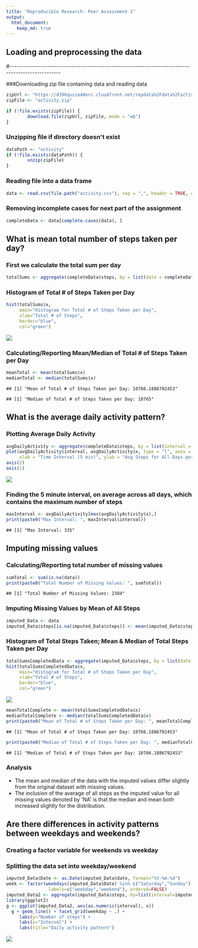 ```yaml
---
title: "Reproducible Research: Peer Assessment 1"
output: 
  html_document:
    keep_md: true
---
```



## Loading and preprocessing the data
#---------------------------------------------------------------------------------------------------

###Downloading zip file containing data and reading data

```r
zipUrl <- "https://d396qusza40orc.cloudfront.net/repdata%2Fdata%2Factivity.zip"
zipFile <- "activity.zip"

if (!file.exists(zipFile)) {
        download.file(zipUrl, zipFile, mode = "wb")
}
```
### Unzipping file if directory doesn't exist

```r
dataPath <- "activity"
if (!file.exists(dataPath)) {
        unzip(zipFile)
}
```
### Reading file into a data frame

```r
data <- read.csv(file.path("activity.csv"), sep = ",", header = TRUE, colClasses = c("numeric","character","character"))
```

### Removing incomplete cases for next part of the assignment

```r
completeData <- data[complete.cases(data), ]
```
## What is mean total number of steps taken per day?

### First we calculate the total sum per day 

```r
totalSums <- aggregate(completeData$steps, by = list(date = completeData$date), FUN=sum)
```
### Histogram of Total # of Steps Taken per Day

```r
hist(totalSums$x, 
     main="Histogram for Total # of Steps Taken per Day", 
     xlab="Total # of Steps", 
     border="blue", 
     col="green")
```

![](PA1_template_files/figure-html/unnamed-chunk-6-1.png)<!-- -->

### Calculating/Reporting Mean/Median of Total # of Steps Taken per Day

```r
meanTotal <- mean(totalSums$x)
medianTotal <- median(totalSums$x)
```

```
## [1] "Mean of Total # of Steps Taken per Day: 10766.1886792453"
```

```
## [1] "Median of Total # of Steps Taken per Day: 10765"
```

## What is the average daily activity pattern?

### Plotting Average Daily Activity

```r
avgDailyActivity <- aggregate(completeData$steps, by = list(interval = completeData$interval), FUN=mean)
plot(avgDailyActivity$interval, avgDailyActivity$x, type = "l", axes = F, 
     xlab = "Time Interval (5 min)", ylab = "Avg Steps for All Days per 5 min Interval", main = "Average Daily Activity Pattern")
axis(2)
axis(1)
```

![](PA1_template_files/figure-html/unnamed-chunk-9-1.png)<!-- -->

### Finding the 5 minute interval, on average across all days, which contains the maximum number of steps

```r
maxInterval <- avgDailyActivity[max(avgDailyActivity$x),]
print(paste0("Max Interval: ", maxInterval$interval))
```

```
## [1] "Max Interval: 335"
```
## Imputing missing values

### Calculating/Reporting total number of missing values

```r
sumTotal <- sum(is.na(data))
print(paste0("Total Number of Missing Values: ", sumTotal))
```

```
## [1] "Total Number of Missing Values: 2304"
```

### Imputing Missing Values by Mean of All Steps

```r
imputed_Data <- data
imputed_Data$steps[is.na(imputed_Data$steps)] <- mean(imputed_Data$steps, na.rm = TRUE)
```

### Histogram of Total Steps Taken; Mean & Median of Total Steps Taken per Day

```r
totalSumsCompletedData <- aggregate(imputed_Data$steps, by = list(date = imputed_Data$date), FUN=sum)
hist(totalSumsCompletedData$x, 
     main="Histogram for Total # of Steps Taken per Day", 
     xlab="Total # of Steps", 
     border="blue", 
     col="green")
```

![](PA1_template_files/figure-html/unnamed-chunk-13-1.png)<!-- -->

```r
meanTotalComplete <- mean(totalSumsCompletedData$x)
medianTotalComplete <- median(totalSumsCompletedData$x)
print(paste0("Mean of Total # of Steps Taken per Day: ", meanTotalComplete))
```

```
## [1] "Mean of Total # of Steps Taken per Day: 10766.1886792453"
```

```r
print(paste0("Median of Total # of Steps Taken per Day: ", medianTotalComplete))
```

```
## [1] "Median of Total # of Steps Taken per Day: 10766.1886792453"
```

### Analysis
- The mean and median of the data with the imputed values differ slightly from the original dataset with missing values. 
- The inclusion of the average of all steps as the imputed value for all missing values denoted by 'NA' is that the median and mean both increased slightly for the distribution. 

## Are there differences in activity patterns between weekdays and weekends?

### Creating a factor variable for weekends vs weekday

### Splitting the data set into weekday/weekend

```r
imputed_Data$Date <- as.Date(imputed_Data$date, format="%Y-%m-%d")
week <- factor(weekdays(imputed_Data$Date) %in% c("Saturday","Sunday"), 
                labels=c("weekday","weekend"), ordered=FALSE)
imputed_Data2 <- aggregate(imputed_Data$steps, by=list(interval=imputed_Data$interval, weekday=week), mean)
library(ggplot2)
g <- ggplot(imputed_Data2, aes(as.numeric(interval), x))
  g + geom_line() + facet_grid(weekday ~ .) +
     labs(y="Number of steps") +
     labs(x="Interval") +
     labs(title="Daily activity pattern")
```

![](PA1_template_files/figure-html/unnamed-chunk-14-1.png)<!-- -->





